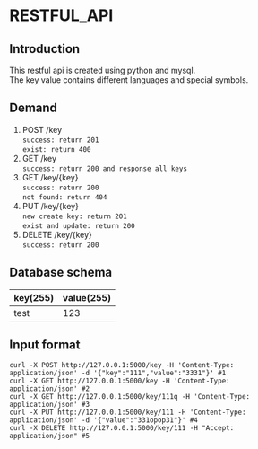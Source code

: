 # RESTFUL_API

## Introduction
This restful api is created using python and mysql.   
The key value contains different languages and special symbols.


## Demand  
1. POST /key   
    `success: return 201 `  
    `exist: return 400`
2. GET /key  
    `success: return 200 and response all keys`  
3. GET /key/{key}  
  `success: return 200`  
  `not found: return 404`  
4. PUT /key/{key}  
  `new create key: return 201`  
  `exist and update: return 200`  
5. DELETE /key/{key}  
  `success: return 200`  
  
## Database schema    

| key(255) | value(255) |  
|---|---|
| test| 123|

## Input format  
```  
curl -X POST http://127.0.0.1:5000/key -H 'Content-Type: application/json' -d '{"key":"111","value":"3331"}' #1
curl -X GET http://127.0.0.1:5000/key -H 'Content-Type: application/json' #2
curl -X GET http://127.0.0.1:5000/key/111q -H 'Content-Type: application/json' #3
curl -X PUT http://127.0.0.1:5000/key/111 -H 'Content-Type: application/json' -d '{"value":"331opop31"}' #4
curl -X DELETE http://127.0.0.1:5000/key/111 -H "Accept: application/json" #5
```
